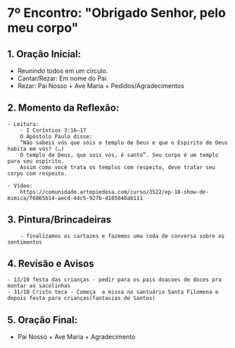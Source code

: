 # 7º Encontro: "Obrigado Senhor, pelo meu corpo"

## 1. Oração Inicial:
   - Reunindo todos em um círculo.    
   - Cantar/Rezar: Em nome do Pai
   - Rezar: Pai Nosso + Ave Maria + Pedidos/Agradecimentos
			
## 2. Momento da Reflexão:	
	- Leitura: 		
		- I Coríntios 3:16–17
		O Apóstolo Paulo disse: 
		“Não sabeis vós que sois o templo de Deus e que o Espírito de Deus habita em vós? (…) 
		O templo de Deus, que sois vós, é santo”. Seu corpo é um templo para seu espírito. 
		Assim como você trata os templos com respeito, deve tratar seu corpo com respeito.

	- Vídeo: 
		https://comunidade.artepiedosa.com/curso/3522/ep-18-show-de-mimica/f6865b14-aecd-44c5-927b-d105040ab111
	
## 3. Pintura/Brincadeiras
		- finalizamos os cartazes e fazemos uma roda de conversa sobre os sentimentos
	
## 4. Revisão e Avisos  
	- 13/10 festa das crianças - pedir para os pais doacoes de doces pra montar as sacolinhas 
	- 31/10 Cristo teca - Começa  a missa no santuário Santa Filomena e depois festa para crianças(fantasias de Santos)

## 5. Oração Final:
   - Pai Nosso + Ave Maria + Agradecimento
